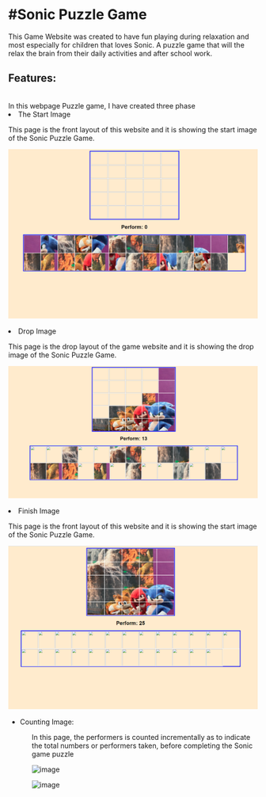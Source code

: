 <h1>#Sonic Puzzle Game</h1>
This Game Website was created to have fun playing during relaxation and most especially for children that loves Sonic. A puzzle game that will the relax the brain from their daily activities and after school work.


<h2><Strong>Features:</strong></h2>
<br>In this webpage Puzzle game, I have created three phase <br/>


<li>The Start Image</li>
</ul>
<p> This page is the front layout of this website and it is showing the start image of the Sonic Puzzle Game.

![image](/assets/docs/start-image.PNG)


<li>Drop Image</li>
</ul>
<p> This page is the drop layout of the game website and it is showing the drop image of the Sonic Puzzle Game.

![image](/assets/docs/drop-image.PNG)

<li>Finish Image</li>
</ul>
<p> This page is the front layout of this website and it is showing the start image of the Sonic Puzzle Game.

![image](/assets/docs/finish-image.PNG)



<ul>
<li>Counting Image:</li>
<ul>
<p> In this page, the performers is counted incrementally as to indicate the total numbers or performers taken, before completing the Sonic game puzzle </p>

![image](/assets/docs/counts-image.PNG)


![image](/assets/docs/perform-image.PNG)








